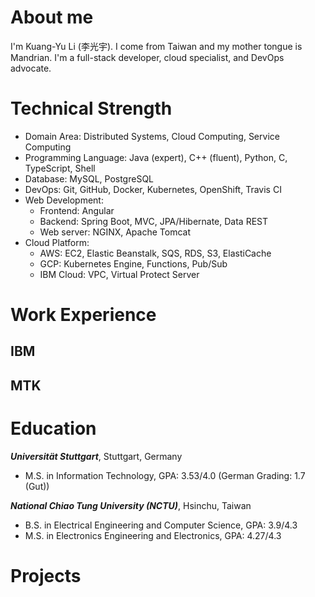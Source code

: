 # About me
I'm Kuang-Yu Li (李光宇). I come from Taiwan and my mother tongue is Mandrian.
I'm a full-stack developer, cloud specialist, and DevOps advocate.

# Technical Strength
- Domain Area: Distributed Systems, Cloud Computing, Service Computing 
- Programming Language: Java (expert), C++ (fluent), Python, C, TypeScript, Shell
- Database: MySQL, PostgreSQL
- DevOps: Git, GitHub, Docker, Kubernetes, OpenShift, Travis CI
- Web Development: 
	+ Frontend: Angular
	+ Backend: Spring Boot, MVC, JPA/Hibernate, Data REST
	+ Web server: NGINX, Apache Tomcat
- Cloud Platform:
	+ AWS: EC2, Elastic Beanstalk, SQS, RDS, S3, ElastiCache
	+ GCP: Kubernetes Engine, Functions, Pub/Sub
	+ IBM Cloud: VPC, Virtual Protect Server

# Work Experience
## IBM
## MTK

# Education

***Universität Stuttgart***, Stuttgart, Germany
- M.S. in Information Technology, GPA: 3.53/4.0 (German Grading: 1.7 (Gut))

***National Chiao Tung University (NCTU)***, Hsinchu, Taiwan
- B.S. in Electrical Engineering and Computer Science, GPA: 3.9/4.3 
- M.S. in Electronics Engineering and Electronics, GPA: 4.27/4.3

# Projects
